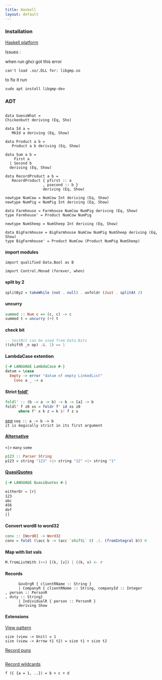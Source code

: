 ```yaml
---
title: Haskell
layout: default
---
```

### Installation
[Haskell platform]( https://www.haskell.org/platform/linux.html#linux-generic)

Issues : 

  when run ghci got this error
  ```
  can't load .so/.DLL for: libgmp.so  
  ```
  to fix it run
  
  ```
  sudo apt install libgmp-dev
  ```
### ADT

```

data GuessWhat = 
Chickenbutt deriving (Eq, Sho)

data Id a = 
   MkId a deriving (Eq, Show)

data Product a b =
   Product a b deriving (Eq, Show)

data Sum a b =
    First a 
  | Second b 
  deriving (Eq, Show)

data RecordProduct a b =
   RecordProduct { pfirst :: a
                 , psecond :: b }
                 deriving (Eq, Show)

newtype NumCow = NumCow Int deriving (Eq, Show)
newtype NumPig = NumPig Int deriving (Eq, Show)

data Farmhouse = Farmhouse NumCow NumPig deriving (Eq, Show)
type Farmhouse' = Product NumCow NumPig 

newtype NumSheep = NumSheep Int deriving (Eq, Show)

data BigFarmhouse = BigFarmhouse NumCow NumPig NumSheep deriving (Eq, Show)
type BigFarmhouse' = Product NumCow (Product NumPig NumSheep)

```
#### import modules

```haslell
import qualified Data.Bool as B

import Control.Monad (forever, when)
```
#### split by 2
```haskell 
splitBy2 = takeWhile (not . null) . unfoldr (Just . splitAt 2)
```
#### uncurry
```haskell
summed :: Num c => (c, c) -> c
summed t = uncurry (+) t
```
#### check bit 
```haskell
-- testBit can be used from Data.Bits
((shiftR _n op) .&. 1) == 1
```
#### LambdaCase extention
```haskell
{-# LANGUAGE LambdaCase #-}
datum = \case
  Empty -> error "datum of empty LinkedList"
    Cons a _ -> a
```    

#### Strict [foldl'](https://hackage.haskell.org/package/base-4.14.0.0/docs/Data-List.html#v:foldl-39-)
```haskell
foldl' :: (b -> a -> b) -> b -> [a] -> b
foldl' f z0 xs = foldr f' id xs z0
      where f' x k z = k $! f z x
```      
*[seq](https://wiki.haskell.org/Seq)* 
`seq :: a -> b -> b`  
`it is magically strict in its first argument` 

#### [Alternative](https://hackage.haskell.org/package/base-4.14.0.0/docs/Control-Applicative.html#g:2)
`<|>` `many` `some` 
```haskell
p123 :: Parser String
p123 = string "123" <|> string "12" <|> string "1"
```


#### [QuasiQuotes](https://wiki.haskell.org/Quasiquotation)
```haskell 
{-# LANGUAGE QuasiQuotes #-}

eitherOr = [r|
123
abc
456
def
|]
```
#### Convert word8 to word32
```haskell
conv :: [Word8] -> Word32
conv = foldl (\acc b -> (acc `shiftL` 8) .|. (fromIntegral b)) 0
```
#### Map with list vals
```haskell
M.fromListWith (++) [(k, [v]) | ((k, v) <- r
```
#### Records
```data ClientR = 
      GovOrgR { clientRName :: String }  
      | CompanyR { clientRName :: String, companyId :: Integer, person :: PersonR, duty :: String}
      | IndividualR { person :: PersonR } 
      deriving Show

```
#### Extensions

[View pattern](https://downloads.haskell.org/~ghc/latest/docs/html/users_guide/exts/view_patterns.html)
```
size (view -> Unit) = 1
size (view -> Arrow t1 t2) = size t1 + size t2
```
[Record puns](https://downloads.haskell.org/~ghc/latest/docs/html/users_guide/exts/record_puns.html)   
 ``` f (C {a}) = a  
 ```
[Record wildcards](https://downloads.haskell.org/~ghc/latest/docs/html/users_guide/exts/record_wildcards.html)   

 `f (C {a = 1, ..}) = b + c + d`  
 

